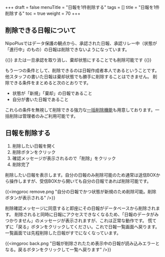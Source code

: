 +++
draft = false
menuTitle = "日報を1件削除する"
tags = []
title = "日報を1件削除する"
toc = true
weight = 70
+++

## 削除できる日報について

NipoPlusではデータ保護の観点から、承認された日報、承認リレー中（状態が「進行中」のもの）の日報は削除できないようになっています。  

{{<alice pos="right" icon="here">}}
または一旦承認を取り消し、棄却状態にすることでも削除可能です
{{</alice>}}

もう一つの条件として、削除できるのは日報作成者本人であるということです。他スタッフの書いた日報は棄却状態でも勝手に削除することはできません。
削除できる条件をまとめると次のとおりです。

- 状態が「新規」「棄却」の日報であること
- 自分が書いた日報であること

これらの条件を無視して削除できる強力な[一括削除機能](/remove/reportbatch/)も用意しております。一括削除は管理者のみご利用可能です。

## 日報を削除する

1. 削除したい日報を開く
1. 削除ボタンをクリック
1. 確認メッセージが表示されるので「削除」をクリック
1. 削除完了

削除したい日報を表示します。自分の日報のみ削除可能のため通常は送信BOXから操作しますが、受信BOXから開いても自分の日報であれば削除可能です。

{{<imgproc remove.png "自分の日報でかつ状態が新規のため削除可能。削除ボタンが表示される" />}}

削除確認メッセージに同意すると即座にその日報がデータベースから削除されます。
削除されると同時に日報にアクセスできなくなるため、「日報のデータがみつかりません」のメッセージが表示されますが、これは正常な動作です。
慌てずに「戻る」ボタンをクリックしてください。これで日報一覧画面へ戻ります。一覧画面では先程削除した日報がすでになくなっています。

{{<imgproc back.png "日報が削除されたため表示中の日報が読み込みエラーとなる。戻るボタンをクリックして一覧へ戻ります" />}}
